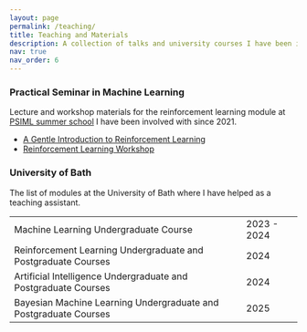 ```yaml
---
layout: page
permalink: /teaching/
title: Teaching and Materials
description: A collection of talks and university courses I have been involved with, with some of the materials.
nav: true
nav_order: 6
---
```


### Practical Seminar in Machine Learning

Lecture and workshop materials for the reinforcement learning module at [PSIML summer school](https://psiml.pfe.rs) I have been involved with since 2021.

- [A Gentle Introduction to Reinforcement Learning](https://bozic-djordje.github.io/assets/pdf/psiml_rl.pdf)
- [Reinforcement Learning Workshop](https://github.com/Petlja/PSIML/tree/master/workshops/ReinforcementLearning2021)

### University of Bath

The list of modules at the University of Bath where I have helped as a teaching assistant.

|                                                                     |             |
|---------------------------------------------------------------------|------------ |
| Machine Learning Undergraduate Course                               | 2023 - 2024 |
| Reinforcement Learning Undergraduate and Postgraduate Courses       | 2024        |
| Artificial Intelligence Undergraduate and Postgraduate Courses      | 2024        |
| Bayesian Machine Learning Undergraduate and Postgraduate Courses    | 2025        |
